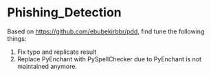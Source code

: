 # Phishing_Detection

Based on https://github.com/ebubekirbbr/pdd, find tune the following things:
1. Fix typo and replicate result
2. Replace PyEnchant with PySpellChecker due to PyEnchant is not maintained anymore.
